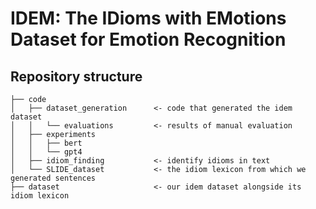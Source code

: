 # IDEM: The IDioms with EMotions Dataset for Emotion Recognition


## Repository structure
```
├── code  
│   ├── dataset_generation      <- code that generated the idem dataset
│   │   └── evaluations         <- results of manual evaluation
│   ├── experiments  
│   │   ├── bert  
│   │   └── gpt4  
│   ├── idiom_finding           <- identify idioms in text
│   └── SLIDE_dataset           <- the idiom lexicon from which we generated sentences
├── dataset                     <- our idem dataset alongside its idiom lexicon
```
